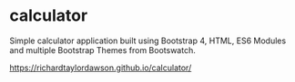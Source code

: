 # calculator
Simple calculator application built using Bootstrap 4, HTML, ES6 Modules and multiple Bootstrap Themes from Bootswatch.

<https://richardtaylordawson.github.io/calculator/>
